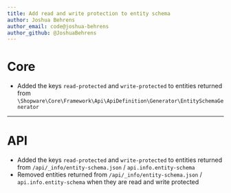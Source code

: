 ```yaml
---
title: Add read and write protection to entity schema
author: Joshua Behrens
author_email: code@joshua-behrens
author_github: @JoshuaBehrens
---
```

# Core
* Added the keys `read-protected` and `write-protected` to entities returned from `\Shopware\Core\Framework\Api\ApiDefinition\Generator\EntitySchemaGenerator`
___
# API
* Added the keys `read-protected` and `write-protected` to entities returned from `/api/_info/entity-schema.json` / `api.info.entity-schema`
* Removed entities returned from `/api/_info/entity-schema.json` / `api.info.entity-schema` when they are read and write protected
